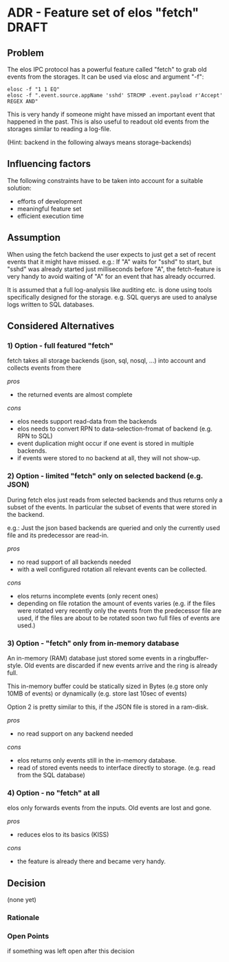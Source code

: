 # ADR - Feature set of elos "fetch"  **DRAFT**


## Problem

The elos IPC protocol has a powerful feature called "fetch" to grab old events from the storages.
It can be used via elosc and argument "-f":
```
elosc -f "1 1 EQ"
elosc -f ".event.source.appName 'sshd' STRCMP .event.payload r'Accept' REGEX AND"
```

This is very handy if someone might have missed an important event that happened in the past.
This is also useful to readout old events from the storages similar to reading a log-file.

(Hint: backend in the following always means storage-backends)

## Influencing factors

The following constraints have to be taken into account for a suitable solution:
* efforts of development
* meaningful feature set
* efficient execution time

## Assumption

When using the fetch backend the user expects to just get a set of recent events that it might have missed.
e.g.: If "A" waits for "sshd" to start, but "sshd" was already started just milliseconds before "A", the fetch-feature is very handy to avoid waiting of "A" for an event that has already occurred.

It is assumed that a full log-analysis like auditing etc. is done using tools specifically designed for the storage. e.g. SQL querys are used to analyse logs written to SQL databases.


## Considered Alternatives

### 1) Option - full featured "fetch"

fetch takes all storage backends (json, sql, nosql, ...) into account and collects events from there

*pros*
* the returned events are almost complete

*cons*
* elos needs support read-data from the backends
* elos needs to convert RPN to data-selection-fromat of backend (e.g. RPN to SQL)
* event duplication might occur if one event is stored in multiple backends.
* if events were stored to no backend at all, they will not show-up.

### 2) Option - limited "fetch" only on selected backend (e.g. JSON)

During fetch elos just reads from selected backends and thus returns only a subset of the events. In particular the subset of events that were stored in the backend.

e.g.: Just the json based backends are queried and only the currently used file and its predecessor are read-in.

*pros*
* no read support of all backends needed
* with a well configured rotation all relevant events can be collected.

*cons*
* elos returns incomplete events (only recent ones)
* depending on file rotation the amount of events varies (e.g. if the files were rotated very recently only the events from the predecessor file are used, if the files are about to be rotated soon two full files of events are used.)

### 3) Option - "fetch" only from in-memory database

An in-memory (RAM) database just stored some events in a ringbuffer-style. Old events are discarded if new events arrive and the ring is already full.

This in-memory buffer could be statically sized in Bytes (e.g store only 10MB of events) or dynamically (e.g. store last 10sec of events)

Option 2 is pretty similar to this, if the JSON file is stored in a ram-disk.

*pros*
* no read support on any backend needed

*cons*
* elos returns only events still in the in-memory database.
* read of stored events needs to interface directly to storage. (e.g. read from the SQL database)

### 4) Option - no "fetch" at all

elos only forwards events from the inputs. Old events are lost and gone.

*pros*
* reduces elos to its basics (KISS)

*cons*
* the feature is already there and became very handy.

## Decision

(none yet)

### Rationale

### Open Points

if something was left open after this decision
